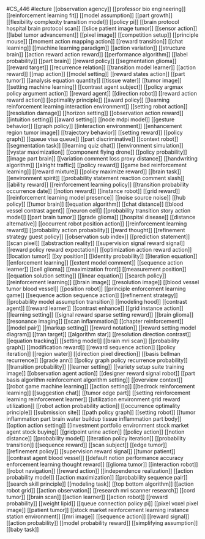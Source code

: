#CS_446
#lecture
[[observation agency]]
[[professor bio engineering]]
[[reinforcement learning fit]]
[[model assumption]]
[[part growth]]
[[flexibility complexity transition model]]
[[policy pi]]
[[brain protocol hospital brain protocol scan]]
[[slice patient image tumor]]
[[sensor action]]
[[label tumor advancement]]
[[pixel image]]
[[competition setup]]
[[principle mouse]]
[[moment action mapping action]]
[[reward transition]]
[[chat learning]]
[[machine learning paradigm]]
[[action variation]]
[[structure brain]]
[[action reward action reward]]
[[performance algorithm]]
[[label probability]]
[[part brain]]
[[reward policy]]
[[segmentation glioma]]
[[reward target]]
[[recurrence relation]]
[[transition model learner]]
[[action reward]]
[[map action]]
[[model setting]]
[[reward states action]]
[[part tumor]]
[[analysis equation quantity]]
[[tissue water]]
[[tumor image]]
[[setting machine learning]]
[[contrast agent subject]]
[[policy argmax policy argument action]]
[[reward agent]]
[[direction robot]]
[[reward action reward action]]
[[optimality principle]]
[[award policy]]
[[learning reinforcement learning interaction environment]]
[[setting robot action]]
[[resolution damage]]
[[horizon setting]]
[[observation action reward]]
[[intuition setting]]
[[award setting]]
[[node mdpi model]]
[[gesture behavior]]
[[graph policy]]
[[interaction environment]]
[[enhancement region tumor image]]
[[trajectory behavior]]
[[setting reward]]
[[policy graph]]
[[queue visa queue]]
[[part discriminative]]
[[context robot]]
[[segmentation task]]
[[learning quiz chat]]
[[environment simulation]]
[[vystar maximization]]
[[component flying drone]]
[[policy probability]]
[[image part brain]]
[[variation comment loss proxy distance]]
[[handwriting algorithm]]
[[alright traffic]]
[[policy reward]]
[[game bed reinforcement learning]]
[[reward mixture]]
[[policy maximize reward]]
[[brain task]]
[[environment spirit]]
[[probability statement reaction comment slash]]
[[ability reward]]
[[reinforcement learning policy]]
[[transition probability occurrence date]]
[[notion reward]]
[[instance robot]]
[[grid reward]]
[[reinforcement learning model presence]]
[[noise source noise]]
[[hub policy]]
[[tumor brain]]
[[equation algorithm]]
[[chat distance]]
[[blood vessel contrast agent]]
[[neuron cell]]
[[probability transition story action model]]
[[part brain tumor]]
[[grade glioma]]
[[hospital disease]]
[[distance alternative]]
[[occurrent robot position action]]
[[reinforcement learning reward]]
[[probability action probability]]
[[ward thought]]
[[refinement strategy guest policy]]
[[observation sub index]]
[[prediction statement]]
[[scan pixel]]
[[abstraction reality]]
[[supervision signal reward signal]]
[[reward policy reward expectation]]
[[optimization action reward action]]
[[location tumor]]
[[xy position]]
[[identity probability]]
[[iteration equation]]
[[enforcement learning]]
[[extent model comment]]
[[sequence action learner]]
[[cell glioma]]
[[maximization front]]
[[measurement position]]
[[equation solution setting]]
[[linear equation]]
[[search policy]]
[[reinforcement learning]]
[[brain image]]
[[resolution image]]
[[blood vessel tumor blood vessel]]
[[position robot]]
[[principle enforcement learning game]]
[[sequence action sequence action]]
[[refinement strategy]]
[[probability model assumption transition]]
[[modeling hood]]
[[contrast agent]]
[[reward learner]]
[[contrast enhance]]
[[grid instance action]]
[[learning setting]]
[[signal reward sparse setting reward]]
[[brain glioma]]
[[resonance imaging]]
[[scan inflammation]]
[[chapter reinforcement]]
[[model pair]]
[[markup setting]]
[[reward notation]]
[[reward setting model diagram]]
[[tran target]]
[[algorithm star]]
[[resolution direction contrast]]
[[equation tracking]]
[[setting model]]
[[brain mri scan]]
[[probability graph]]
[[modification reward]]
[[reward sequence action]]
[[policy iteration]]
[[region water]]
[[direction pixel direction]]
[[basis bellman recurrence]]
[[grade ann]]
[[policy graph policy recurrence probability]]
[[transition probability]]
[[learner setting]]
[[variety setup suite training image]]
[[observation agent action]]
[[designer reward signal robot]]
[[part basis algorithm reinforcement algorithm setting]]
[[overview context]]
[[robot game machine learning]]
[[action setting]]
[[bedrock reinforcement learning]]
[[suggestion chat]]
[[tumor edge part]]
[[setting reinforcement learning reinforcement learner]]
[[utilization environment grid reward utilization]]
[[robot action probability action]]
[[occurrence optimality principle]]
[[submission site]]
[[path policy graph]]
[[setting robot]]
[[tumor inflammation part brain water buildup tissue inflammation part body]]
[[option action setting]]
[[investment portfolio environment stock market agent stock buying]]
[[gridpoint urine action]]
[[policy action]]
[[notion distance]]
[[probability model]]
[[iteration policy iteration]]
[[probability transition]]
[[sequence reward]]
[[scan subject]]
[[edge tumor]]
[[refinement policy]]
[[supervision reward signal]]
[[tumor patient]]
[[contrast agent blood vessel]]
[[default notion performance accuracy enforcement learning thought reward]]
[[glioma tumor]]
[[interaction robot]]
[[robot navigation]]
[[reward action]]
[[independence realization]]
[[action probability model]]
[[action maximization]]
[[probability sequence pair]]
[[search skill principle]]
[[modeling task]]
[[top bottom algorithm]]
[[action robot grid]]
[[action observation]]
[[research mri scanner research]]
[[cord tumor]]
[[brain scan]]
[[action learner]]
[[action robot]]
[[reward probability]]
[[weight lipid]]
[[queue connection policy pi]]
[[pixel voxel pixel image]]
[[patient tumor]]
[[stock market reinforcement learning instance station environment]]
[[mri image]]
[[sequence action]]
[[reward signal]]
[[action probability]]
[[model probability reward]]
[[simplifying assumption]]
[[baby task]]
